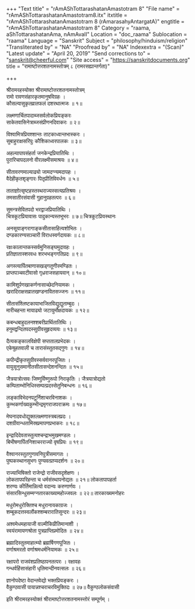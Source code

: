 +++
"Text title" = "rAmAShTottarashatanAmastotram 8"
"File name" = "rAmAShTottarashatanAmastotram8.itx"
itxtitle = "rAmAShTottarashatanAmastotram 8 (rAmarasahyAntargatA)"
engtitle = "rAmAShTottarashatanAmastotram 8"
Category = "raama, aShTottarashatanAma, nAmAvalI"
Location = "doc_raama"
Sublocation = "raama"
Language = "Sanskrit"
Subject = "philosophy/hinduism/religion"
"Transliterated by" = "NA"
"Proofread by" = "NA"
Indexextra = "(Scan)"
"Latest update" = "April 20, 2019"
"Send corrections to" = "sanskrit@cheerful.com"
"Site access" = "https://sanskritdocuments.org"
title = "रामाष्टोत्तरशतनामस्तोत्रम् ८ (रामरसह्यान्तर्गता)"

+++
  
 श्रीरामरहस्योक्त श्रीरामाष्टोत्तरशतनामस्तोत्रम्   
रामो रावणसंहारकृतमानुषविग्रहः ।  
कौसल्यासुकृतव्रातफलं दशरथात्मजः ॥ १॥  
  
लक्ष्मणार्चितपादाब्जसर्वलोकप्रियङ्करः  
साकेतवासिनेत्राब्जसंप्रीणनदिवाकरः ॥ २॥  
  
विश्वामित्रप्रियश्शान्तः ताटकाध्वान्तभास्करः ।  
सुबाहुराक्षसरिपुः कौशिकाध्वरपालकः ॥ ३॥  
  
अहल्यापापसंहर्ता जनकेन्द्रप्रियातिथिः ।  
पुरारिचापदलनो वीरलक्ष्मीसमाश्रयः ॥ ४॥  
  
सीतावरणमाल्याढ्यो जामदग्न्यमदापहः ।  
वैदेहीकृतश‍ृङ्गारः पितृप्रीतिविवर्धनः ॥ ५॥  
  
ताताज्ञोत्सृष्टहस्तस्थराज्यस्सत्यप्रतिश्रवः ।  
तमसातीरसंवासी गुहानुग्रहतत्परः ॥ ६॥  
  
सुमन्त्रसेवितपदो भरद्वाजप्रियातिथिः ।  
चित्रकूटप्रियावासः पादुकान्यस्तभूभरः ॥ ७॥ चित्रकूटप्रियस्थानः  
  
अनसूयाङ्गरागाङ्कसीतासाहित्यशोभितः ।  
दण्डकारण्यसञ्चारी विराधस्वर्गदायकः ॥ ८॥  
  
रक्षःकालान्तकस्सर्वमुनिसङ्घमुदावहः ।  
प्रतिज्ञातास्शरवधः शरभभङ्गगतिप्रदः ॥ ९॥  
  
अगस्त्यार्पितबाणासखड्गतूणीरमण्डितः ।  
प्राप्तपञ्चवटीवासो गृध्रराजसहायवान् ॥ १०॥  
  
कामिशूर्पणखाकर्णनासाच्छेदनियामकः ।  
खरादिराक्षसव्रातखण्डनावितसज्जनः ॥ ११॥  
  
सीतासंश्लिष्टकायाभाजितविद्युद्युताम्बुदः ।  
मारीचहन्ता मायाढ्यो जटायुर्मोक्षदायकः ॥ १२॥  
  
कबन्धबाहुदलनश्शबरीप्रार्थितातिथिः ।  
हनुमद्वन्दितपदस्सुग्रीवसुहृदव्ययः ॥ १३॥  
  
दैत्यकङ्कालविक्षेपी सप्ततालप्रभेदकः ।  
एकेषुहतवाली च तारासंस्तुतसद्गुणः ॥ १४॥  
  
कपीन्द्रीकृतसुग्रीवस्सर्ववानरपूजितः ।  
वायुसूनुसमानीतसीतासन्देशनन्दितः ॥ १५॥  
  
जैत्रयात्रोत्सवः जिष्णुर्विष्णुरूपो निराकृतिः । जैत्रयात्रोद्यतो  
कम्पिताम्भोनिधिस्सम्पत्प्रदस्सेतुनिबन्धनः ॥ १६॥  
  
लङ्काविभेदनपटुर्निशाचरविनाशकः ।  
कुम्भकर्णाख्यकुम्भीन्द्रमृगराजपराक्रमः ॥ १७॥  
  
मेघनादवधोद्युक्तलक्ष्मणास्त्रबलप्रदः ।  
दशग्रीवान्धतामिस्रप्रमापणप्रभाकरः ॥ १८॥  
  
इन्द्रादिदेवतास्तुत्यश्चन्द्राभमुखमण्डलः ।  
बिभीषणार्पितनिशाचरराज्यो वृषप्रियः ॥ १९॥  
  
वैश्वानरस्तुतगुणावनिपुत्रीसमागतः ।  
पुष्पकस्थानसुभगः पुण्यवत्प्राप्यदर्शनः ॥ २०॥  
  
राज्याभिषिक्तो राजेन्द्रो राजीवसदृशेक्षणः ।  
लोकतापपरिहन्ता च धर्मसंस्थापनोद्यतः ॥ २१॥ लोकतापापहर्ता  
शरण्यः कीर्तिमान्नित्यो वदान्यः करुणार्णवः ।  
संसारसिन्धुसम्मग्नतारकाख्यामहोज्जवलः ॥ २२॥ तारकाख्यमनोहरः  
  
मधुरोमधुरोक्तिश्च मधुरानायकाग्रजः ।  
शम्बूकदत्तस्वर्लोकश्शम्बरारातिसुन्दरः ॥ २३॥  
  
अश्वमेधमहायाजी वाल्मीकिप्रीतिमान्वशी ।  
स्वयंरामायणश्रोता पुत्रप्राप्तिप्रमोदितः ॥ २४॥  
  
ब्रह्मादिस्तुतमाहात्म्यो ब्रह्मर्षिगणपूजितः ।  
वर्णाश्रमरतो वर्णाश्रमधर्मनियामकः ॥ २५॥  
  
रक्षापरो राजवंशप्रतिष्ठापनतत्परः । रक्षावहः  
गन्धर्वहिंसासंहारी धृतिमान्दीनवत्सलः ॥ २६॥  
  
ज्ञानोपदेष्टा वेदान्तवेद्यो भक्तप्रियङ्करः ।  
वैकुण्ठवासी पायान्नश्चराचरविमुक्तिदः ॥ २७॥ वैकुण्ठलोकसंवासी  
  
इति श्रीरामरहस्योक्तं श्रीरामाष्टोत्तरशतनामस्त्तोरं सम्पूर्णम् ।  
  
  
  
  
